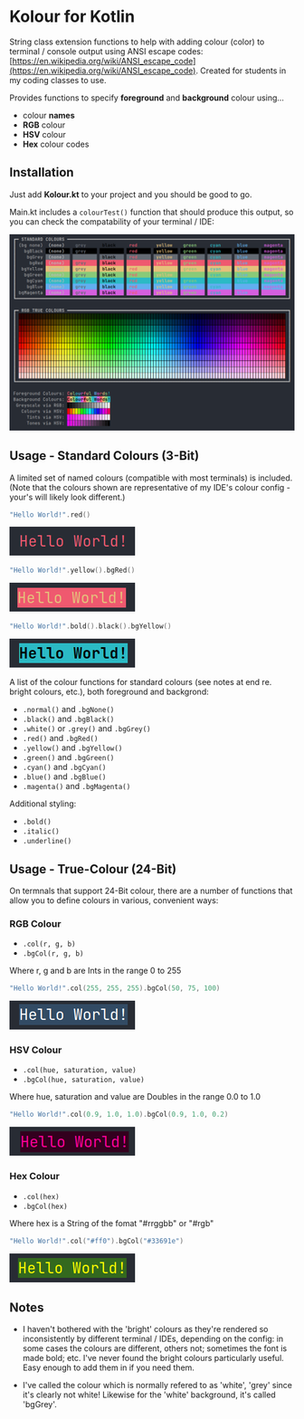 # Kolour for Kotlin

String class extension functions to help with adding colour (color) to terminal / console output using ANSI escape codes: [https://en.wikipedia.org/wiki/ANSI_escape_code](https://en.wikipedia.org/wiki/ANSI_escape_code). Created for students in my coding classes to use.

Provides functions to specify **foreground** and **background** colour using...
- colour **names**
- **RGB** colour
- **HSV** colour
- **Hex** colour codes

## Installation

Just add **Kolour.kt** to your project and you should be good to go.

Main.kt includes a ```colourTest()``` function that should produce this output, so you can check the compatability of your terminal / IDE:

![Colour Test](images/ColourTest.png)

## Usage - Standard Colours (3-Bit)

A limited set of named colours (compatible with most terminals) is included. (Note that the colours shown are representative of my IDE's colour config - your's will likely look different.)

```kotlin
"Hello World!".red()
```

![Red text](images/red.png)

```kotlin
"Hello World!".yellow().bgRed()
```

![Yellow text on red](images/yelRed.png)

```kotlin
"Hello World!".bold().black().bgYellow()
```

![Bold black text on yellow](images/blkCynBld.png)

A list of the colour functions for standard colours (see notes at end re. bright colours, etc.), both foreground and backgrond:

- ```.normal()``` and ```.bgNone()```
- ```.black()``` and ```.bgBlack()```
- ```.white()``` or ```.grey()``` and ```.bgGrey()```
- ```.red()``` and ```.bgRed()```
- ```.yellow()``` and ```.bgYellow()```
- ```.green()``` and ```.bgGreen()```
- ```.cyan()``` and ```.bgCyan()```
- ```.blue()``` and ```.bgBlue()```
- ```.magenta()``` and ```.bgMagenta()```

Additional styling:

- ```.bold()```
- ```.italic()```
- ```.underline()```

## Usage - True-Colour (24-Bit)

On termnals that support 24-Bit colour, there are a number of functions that allow you to define colours in various, convenient ways:

### RGB Colour

- ```.col(r, g, b)```
- ```.bgCol(r, g, b)```

Where r, g and b are Ints in the range 0 to 255

```kotlin
"Hello World!".col(255, 255, 255).bgCol(50, 75, 100)
```

![White text on blue via RGB](images/whtBlu.png)

### HSV Colour

- ```.col(hue, saturation, value)```
- ```.bgCol(hue, saturation, value)```

Where hue, saturation and value are Doubles in the range 0.0 to 1.0

```kotlin
"Hello World!".col(0.9, 1.0, 1.0).bgCol(0.9, 1.0, 0.2)
```

![Pink text on pink](images/pnkPnk.png)

### Hex Colour

- ```.col(hex)```
- ```.bgCol(hex)```

Where hex is a String of the fomat "#rrggbb" or "#rgb"

```kotlin
"Hello World!".col("#ff0").bgCol("#33691e")
```

![Yellow text on green](images/yelGrn.png)


## Notes

- I haven't bothered with the 'bright' colours as they're rendered so inconsistently by different terminal / IDEs, depending on the config: in some cases the colours are different, others not; sometimes the font is made bold; etc. I've never found the bright colours particularly useful. Easy enough to add them in if you need them.

- I've called the colour which is normally refered to as 'white', 'grey' since it's clearly not white! Likewise for the 'white' background, it's called 'bgGrey'.
